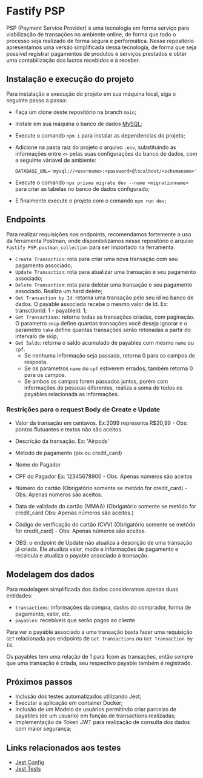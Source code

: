 # Fastify PSP

PSP (Payment Service Provider) é uma tecnologia em forma serviço para viabilização de transações no ambiente online, de forma que todo o processo seja realizado de forma segura e performática. Nesse repositório apresentamos uma versão simplificada dessa tecnologia, de forma que seja possível registrar pagamentos de produtos e serviços prestados e obter uma contabilização dos lucros recebidos e à receber.

## Instalação e execução do projeto

Para instalação e execução do projeto em sua máquina local, siga o seguinte passo a passo:

* Faça um clone deste repositório na branch ```main```;
* Instale em sua máquina o banco de dados [MySQL](https://www.mysql.com/downloads/);
* Execute o comando ```npm i``` para instalar as dependencias do projeto;
* Adicione na pasta raiz do projeto o arquivo ```.env```, substituindo as informações entre ```<>``` pelas suas configurações do banco de dados, com a seguinte váriavel de ambiente:

    ```DATABASE_URL='mysql://<username>:<password>@localhost/<schemaname>'```

* Execute o comando ```npx prisma migrate dev --name <migrationname>``` para criar as tabelas no banco de dados configurado;
* E finalmente execute o projeto com o comando ```npm run dev```;

## Endpoints

Para realizar requisições nos endpoints, recomendamos fortemente o uso da ferramenta Postman, onde disponibilizamos nesse repositório o arquivo ```Fastify PSP.postman_collection``` para ser importado na ferramenta.

* ```Create Transaction```: rota para criar uma nova transação com seu pagamento associado;
* ```Update Transaction```: rota para atualizar uma transação e seu pagamento associado;
* ```Delete Transaction```: rota para deletar uma transação e seu pagamento associado. Realiza um hard delete;
* ```Get Transaction by Id```: retorna uma transação pelo seu id no banco de dados. O payable associado recebe o mesmo valor de Id. Ex: transctionId: 1 - payableId: 1;
* ```Get Transactions```: retorna todas as transações criadas, com paginação. O parametro ```skip``` define quantas transações você deseja ignorar e o parametro ```take``` define quantas transações serão retonadas a partir do intervalo de skip;
* ```Get Saldo```: retorna o saldo acumulado de payables com mesmo ```name``` ou ```cpf```. 
    * Se nenhuma informação seja passada, retorna 0 para os campos de resposta. 
    * Se os parametros ```name``` ou ```cpf``` estiverem errados, também retorna 0 para os campos. 
    * Se ambos os campos forem passados juntos, porém com informações de pessoas diferentes, realiza a soma de todos os payables relacionada as informações. 

### Restrições para o request Body de Create e Update  
    
* Valor da transação em centavos. Ex:2099 representa R$20,99 - Obs: pontos flutuantes e textos não são aceitos.
* Descrição da transação. Ex: 'Airpods'
* Método de pagamento (pix ou credit_card)
* Nome do Pagador
* CPF do Pagador Ex: 12345678900 - Obs: Apenas números são aceitos
* Número do cartão (Obrigatório somente se metódo for credit_card) - Obs: Apenas números são aceitos.
* Data de validade do cartão (MMAA) (Obrigatório somente se metódo for credit_card Obs: Apenas números são aceitos.)
* Código de verificação do cartão (CVV) (Obrigatório somente se metódo for credit_card) - Obs: Apenas números são aceitos.

* OBS: o endpoint de Update não atualiza a descrição de uma transação já criada. Ele atualiza valor, modo e informações de pagamento e recalcula e atualiza o payable associado à transação.

## Modelagem dos dados

Para modelagem simplificada dos dados consideramos apenas duas entidades:

* ```transactions```: informações da compra, dados do comprador, forma de pagamento, valor, etc.
* ```payables```: recebíveis que serão pagos ao cliente

Para ver o payable associado a uma transação basta fazer uma requisição ```GET``` relacionada aos endpoints de ```Get Transactions```  ou ```Get Transaction by Id```.

Os payables tem uma relação de 1 para 1com as transações, então sempre que uma transação é criada, seu respectivo payable também é registrado.

## Próximos passos

* Inclusão dos testes automatizados utilizando Jest;
* Executar a aplicação em container Docker;
* Inclusão de um Modelo de usuários permitindo criar parcelas de payables (de um usuario) em função de transactions realizadas;
* Implementação de Token JWT para realização de consulta dos dados com maior segurança;

## Links relacionados aos testes

* [Jest Config](https://duncanlew.medium.com/unit-testing-typescript-with-jest-part-one-f39d2392d0f4)
* [Jest Tests](https://richiemccoll.com/writing-tests-with-fastify-and-node-test-runner)
